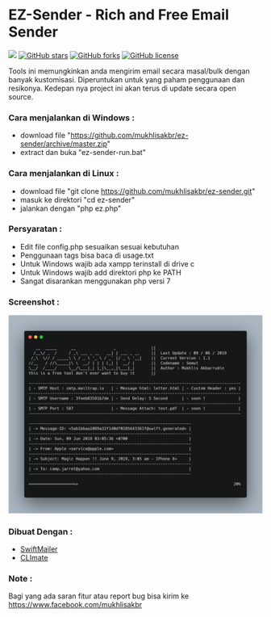 # EZ-Sender - Rich and Free Email Sender

![](https://img.shields.io/badge/version-v1.1-green.svg) [![GitHub stars](https://img.shields.io/github/stars/mukhlisakbr/ez-sender.svg)](https://github.com/mukhlisakbr/ez-sender/stargazers) [![GitHub forks](https://img.shields.io/github/forks/mukhlisakbr/ez-sender.svg)](https://github.com/mukhlisakbr/ez-sender/network) [![GitHub license](https://img.shields.io/github/license/mukhlisakbr/ez-sender.svg?style=popout)](https://github.com/mukhlisakbr/ez-sender/blob/master/LICENSE.md)

Tools ini memungkinkan anda mengirim email secara masal/bulk dengan banyak kustomisasi. Diperuntukan untuk yang paham penggunaan dan resikonya. Kedepan nya project ini akan terus di update secara open source.

### Cara menjalankan di Windows :

- download file "https://github.com/mukhlisakbr/ez-sender/archive/master.zip"
- extract dan buka "ez-sender-run.bat"

### Cara menjalankan di Linux :

- download file "git clone https://github.com/mukhlisakbr/ez-sender.git"
- masuk ke direktori "cd ez-sender"
- jalankan dengan "php ez.php"

### Persyaratan :

- Edit file config.php sesuaikan sesuai kebutuhan
- Penggunaan tags bisa baca di usage.txt
- Untuk Windows wajib ada xampp terinstall di drive c
- Untuk Windows wajib add direktori php ke PATH
- Sangat disarankan menggunakan php versi 7

### Screenshot :

![](screenshot/ez-sender%20v.1.1.png)

### Dibuat Dengan :

-  [SwiftMailer](https://github.com/swiftmailer/swiftmailer)
-  [CLImate](https://github.com/thephpleague/climate)

### Note :

Bagi yang ada saran fitur atau report bug bisa kirim ke https://www.facebook.com/mukhlisakbr